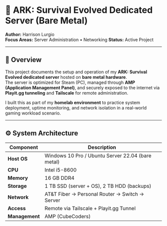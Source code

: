 # 🦖 ARK: Survival Evolved Dedicated Server (Bare Metal)

**Author:** Harrison Lurgio  
**Focus Areas:** Server Administration • Networking 
**Status:** Active Project  

---

## 📖 Overview
This project documents the setup and operation of my **ARK: Survival Evolved dedicated server** hosted on **bare metal hardware**.  
The server is optimized for Steam (PC), managed through **AMP (Application Management Panel)**, and securely exposed to the internet via **Playit.gg tunneling** and **Tailscale** for remote administration.

I built this as part of my **homelab environment** to practice system deployment, uptime monitoring, and network isolation in a real-world gaming workload scenario.

---

## ⚙️ System Architecture

| Component | Description |
|------------|-------------|
| **Host OS** | Windows 10 Pro / Ubuntu Server 22.04 (bare metal) |
| **CPU** | Intel i5-8600 |
| **Memory** | 16 GB DDR4 |
| **Storage** | 1 TB SSD (server + OS), 2 TB HDD (backups) |
| **Network** | AT&T Fiber → Personal Router → Switch → Server |
| **Access** | Remote via Tailscale + Playit.gg Tunnel |
| **Management** | AMP (CubeCoders) |




